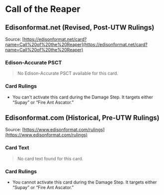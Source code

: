 # Call of the Reaper

## Edisonformat.net (Revised, Post-UTW Rulings)

Source: [https://edisonformat.net/card?name=Call%20of%20the%20Reaper](https://edisonformat.net/card?name=Call%20of%20the%20Reaper)

### Edison-Accurate PSCT

> No Edison-Accurate PSCT available for this card.

### Card Rulings

*   You can't activate this card during the Damage Step. It targets either “Supay” or “Fire Ant Ascator.”


## Edisonformat.com (Historical, Pre-UTW Rulings)

Source: [https://www.edisonformat.com/rulings](https://www.edisonformat.com/rulings)

### Card Text

> No card text found for this card.

### Card Rulings

*   You cannot activate this card during the Damage Step. It targets either “Supay” or “Fire Ant Ascator.”



